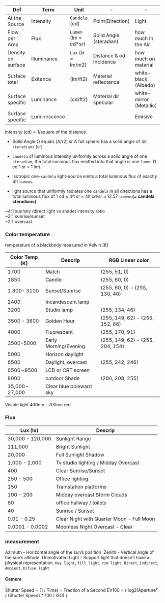 
 Def | Term | Unit | - |  - |
 --- | --- | --- | --- | - | 
 At the Source  | Intensity | `Candela` (cd) | Point(Direction) | Light
 Flow per Area | Flux | `Lumen` (lm  = cd*sr) | Solid Angle (steradian) | how much In the Air | 
 Density on surface | Illuminance | `Lux` (lx = lm/m2) | Distance & od Incidence | how much on material
 Surface total | Exitance | (lm/ft2) | Material reflectance | white-black (Albedo)
 Surface specific | Luminance | (cd/ft2) | Material dir specular | white-mirror (Metallic)
 Surface specific |Luminescence|||Emisive
 
 
 intensity (cd) ∝ 1/square of the distance.

- Solid Angle Ω equals [A/r2] sr A full sphere has a solid angle of 4π `steradians` (sr)

- `candela` of luminous intensity uniformly across a solid angle of one `steradian`, the total luminous flux emitted into that angle is one `lumen` (1 cd·1 sr = 1 lm). 
-  isotropic one-`candela` light-source emits a total luminous flux of exactly 4π `lumens`.
- light source that uniformly radiates one `candela` in all directions has a total luminous flux of 1 cd × 4π sr = 4π cd⋅sr ≈ 12.57 `lumens`**(= candela steradians)**  


~4:1 sun/sky (direct light vs shade) intensity ratio   
~3:1 sunrise/sunset    
~2:1 overcast    

### Color temperature 
temperature of a blackbody measured in Kelvin (K) 

Color Temp (K) | Descrip | RGB Linear color |
-- | -- | -- |
1700 |	Match  | (255, 51, 0)
1850 | Candle | (255, 60, 0)
1 800- 3100 | Sunset/Sunrise | (255, 60, 0) - (255, 130, 40)
2400 | Incandescent lamp  |
3200	| Studio lamp  | (255, 134, 46)
3500 - 3600 | Golden Hour |  (255, 149, 62) - (255, 152, 68) 
4000 | Fluorescent |  (255, 170, 91)
3500-5000 | Early Morning\Evening | (255, 149, 62) - (255, 204, 154)
5000	| Horizon daylight   |
6500	| Daylight, overcast   | (255, 242, 246)
6500 – 9500	| LCD or CRT screen  |
8000 | outdoor Shade | (200, 208, 255)
15,000 – 27,000 | Clear blue poleward sky  |


Visible light 400nm - 700nm red

### Flux 
Lux (lx) | Descrip |
-- | -- |
30,000 - 120,000 | Sunlight Range 
111,000 | Bright Sunlight    
20,000 | Full Sunlight Shadow  
1,000 - 2,000 | Tv studio lighting / Midday Overcast
400 | Clear Sunrise/Sunset 
250 - 500 | Office lighting
150 | Trainstation platforms 
100 - 200 | Midday overcast Storm Clouds
80 | office hallway /  toilets
40 | Sunrise / Sunset 
0.01 - 0.25 | Clear Night with Quarter Moon - Full Moon
0.0001 - 0.0002 | Moonless Night Overcast - Clear

### measurement  
Azimuth - Horizontal angle of the sun’s position.
Zenith - Vertical angle of the sun’s altitude.
Unmotivated Light - Support light that doesn't have a physical representation.
`Key light`, `fill light`, `rim light`, 
`Direct`, `Indirect`, `Ambient`, `Difuse light `  

#### Camera 
Shutter Speed = (1 / Time) = Fraction of a Second
EV100 = ( log2(Aperture² / (Shutter Speed) * 100 / ISO) )

